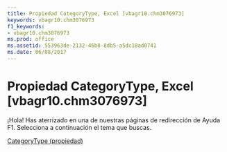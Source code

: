 ```yaml
---
title: Propiedad CategoryType, Excel [vbagr10.chm3076973]
keywords: vbagr10.chm3076973
f1_keywords:
- vbagr10.chm3076973
ms.prod: office
ms.assetid: 553963de-2132-46b8-8db5-a5dc18ad0741
ms.date: 06/08/2017
---
```





# Propiedad CategoryType, Excel [vbagr10.chm3076973]

¡Hola! Has aterrizado en una de nuestras páginas de redirección de Ayuda F1. Selecciona a continuación el tema que buscas.


 [CategoryType (propiedad)](http://msdn.microsoft.com/library/categorytype-property%28Office.15%29.aspx)


